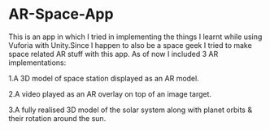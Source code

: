 # AR-Space-App
This is an app in which I tried in implementing the things I learnt while using Vuforia with Unity.Since I happen to also be a space geek I tried to make space related AR stuff with this app.
As of now I included 3 AR implementations:

1.A 3D model of space station displayed as an AR model.

2.A video played as an AR overlay on top of an image target.

3.A fully realised 3D model of the solar system along with planet orbits & their rotation around the sun.
